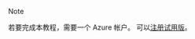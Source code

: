 > [!NOTE]
> 若要完成本教程，需要一个 Azure 帐户。 可以<a href="https://www.azure.cn/pricing/1rmb-trial/" target="_blank">注册试用版</a>。
> 
>